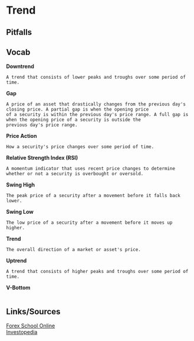 # Trend

## Pitfalls

## Vocab

<b>Downtrend</b>
```
A trend that consists of lower peaks and troughs over some period of time.
```

<b>Gap</b>
```
A price of an asset that drastically changes from the previous day's closing price. A partial gap is when the opening price
of a security is within the previous day's price range. A full gap is when the opening price of a security is outside the
previous day's price range.
```

<b>Price Action</b>
```
How a security's price changes over some period of time.
```

<b>Relative Strength Index (RSI)</b>
```
A momentum indicator that uses recent price changes to determine whether or not a security is overbought or oversold.
```

<b>Swing High</b>
```
The peak price of a security after a movement before it falls back lower.
```

<b>Swing Low</b>
```
The low price of a security after a movement before it moves up higher.
```

<b>Trend</b>
```
The overall direction of a market or asset's price.
```

<b>Uptrend</b>
```
A trend that consists of higher peaks and troughs over some period of time.
```

<b>V-Bottom</b>
```
```


## Links/Sources
[Forex School Online](forexschoolonline.com/swing-high-swing-low/)<br>
[Investopedia](https://www.investopedia.com/terms/t/trend.asp)
